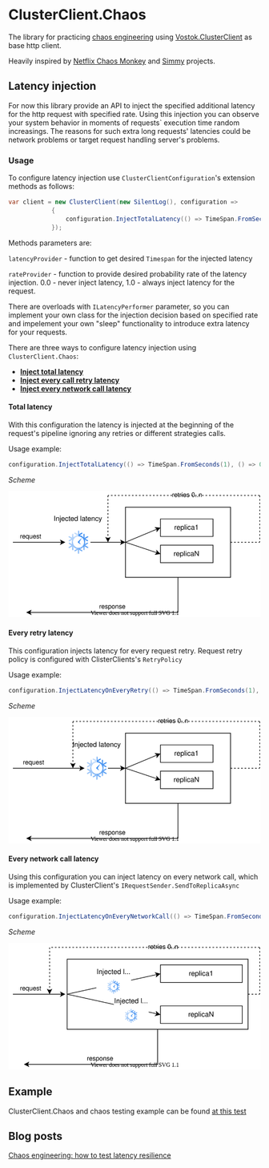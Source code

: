 # ClusterClient.Chaos

The library for practicing [chaos engineering](https://principlesofchaos.org/) using [Vostok.ClusterClient](https://github.com/vostok/clusterclient.core "Vostok.ClusterClient") as base http  client.

Heavily inspired by [Netflix Chaos Monkey](https://github.com/Netflix/chaosmonkey) and [Simmy](https://github.com/Polly-Contrib/Simmy) projects.

## Latency injection

For now this library provide an API to inject the specified additional latency for the http request with specified rate. 
Using this injection you can observe your system behavior in moments of requests` execution time random increasings. 
The reasons for such extra long requests' latencies could be network problems or target request handling server's problems.

### Usage

To configure latency injection use `ClusterClientConfiguration`'s extension methods as follows:
```c#
var client = new ClusterClient(new SilentLog(), configuration =>
            {
                configuration.InjectTotalLatency(() => TimeSpan.FromSeconds(1), () => 0.05); //adds extra 1 second latency with 5% probability
            });
```
Methods parameters are:

`latencyProvider` - function to get desired `Timespan` for the injected latency

`rateProvider` - function to provide desired probability rate of the latency injection. 
0.0 - never inject latency, 1.0 - always inject latency for the request.

There are overloads with `ILatencyPerformer` parameter, so you can implement your own class for the injection decision based on specified rate and impelement your own "sleep" functionality to introduce extra latency for your requests.

There are three ways to configure latency injection using `ClusterClient.Chaos`:
- **[Inject total latency](#total-latency)**
- **[Inject every call retry latency](#every-retry-latency)**
- **[Inject every network call latency](#every-network-call-latency)**

#### Total latency
With this configuration the latency is injected at the beginning of the request's pipeline
ignoring any retries or different strategies calls.

Usage example:
```c#
configuration.InjectTotalLatency(() => TimeSpan.FromSeconds(1), () => 0.05);
```
*Scheme*

![](docs/Total.svg)

#### Every retry latency
This configuration injects latency for every request retry. Request retry policy is configured with ClisterClients's `RetryPolicy`

Usage example:
```c#
configuration.InjectLatencyOnEveryRetry(() => TimeSpan.FromSeconds(1), () => 0.05);
```

*Scheme*

![](docs/Retry.svg)

#### Every network call latency

Using this configuration you can inject latency on every network call, which is implemented by ClusterClient's 
`IRequestSender.SendToReplicaAsync`

Usage example:
```c#
configuration.InjectLatencyOnEveryNetworkCall(() => TimeSpan.FromSeconds(1), () => 0.05);
```

*Scheme*

![](docs/Network.svg)

## Example

ClusterClient.Chaos and chaos testing example can be found [at this test](Example.ChaosTesting/LatencyTests.cs)

## Blog posts

[Chaos engineering: how to test latency resilience](https://shumeev.medium.com/chaos-engineering-how-to-test-latency-resilience-d72936112d2e)

<!--
with detailed explanation in [docs]().

[comment]: # (todo docs)



[Chaos testing with Vostok.ClusterClient]() - by Andrey Shumeev

[comment]: # (todo article and link)
-->